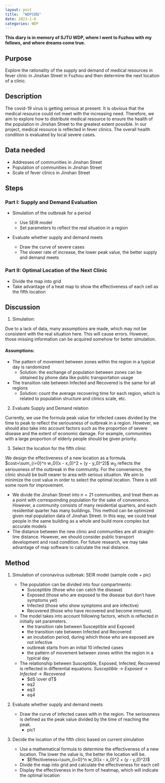 ```yaml
---
layout: post
title:  "WDP归档"
date: 2023-1-8
categories: WDP
---
```


**This diary is in memory of SJTU WDP, where I went to Fuzhou with my fellows, and where dreams come true.**

## Purpose
Explore the rationality of the supply and demand of medical resources in fever clinic in Jinshan Street in Fuzhou and then determine the next location of a clinic.
<!-- more -->
## Description
The covid-19 virus is getting serious at present. It is obvious that the medical resource could not meet with the increasing need. Therefore, we aim to explore how to distribute medical resource to ensure the health of the population in Jinshan Street to the greatest extent possible. In our project, medical resource is reflected in fever clinics. The overall health condition is evaluated by local severe cases.

## Data needed
- Addresses of communities in Jinshan Street 
- Population of communities in Jinshan Street 
- Scale of fever clinics in Jinshan Street


## Steps
### Part I: Supply and Demand Evaluation
- Simulation of the outbreak for a period
    - Use SEIR model
    - Set parameters to reflect the real situation in a region

- Evaluate whether supply and demand meets
    - Draw the curve of severe cases
    - The slower rate of increase, the lower peak value, the better supply and demand meets

### Part II: Optimal Location of the Next Clinic
- Divide the map into grid
- Take advantage of a heat map to show the effectiveness of each cell as the fifth location

## Discussion
1. Simulation:
   
Due to a lack of data, many assumptions are made, which may not be consistent with the real situation here. This will cause errors. However, those missing information can be acquired somehow for better simulation.
#### Assumptions:
- The pattern of movement between zones within the region in a typical day is randomized
  - Solution: the exchange of population between zones can be obtained by phone data like public transportation usage
- The transition rate between Infected and Recovered is the same for all regions
  - Solution: count the average recovering time for each region, which is related to population structure and clinics scale, etc.

2. Evaluate Supply and Demand relation

Currently, we use the formula peak value for infected cases divided by the time to peak to reflect the seriousness of outbreak in a region. However, we should also take into account factors such as the proportion of severe disease and the extent of economic damage. For example, communities with a large proportion of elderly people should be given priority.

3. Select the location for the fifth clinic

We design the effectiveness of a new location as a formula. $cost=\sum_{i=0}^n w_0((x - x_0)^2 + (y - y_0)^2)$ $w_0$ reflects the seriousness of the outbreak in the community. For the convenience, the clinic should be built nearer to area with serious situation. We aim to minimize the cost value in order to select the optimal location. There is still some room for improvement.
- We divide the Jinshan Street into $n=21$ communities, and treat them as a point with correspoinding population for the sake of convenience. However, a community consists of many residential quarters, and each residential quarter has many buildings. This method can be optimized given real population data of Jinshan Street. In this way, we could treat people in the same building as a whole and build more complex but accurate models 
- The distance between the new clinic and communities are all straight-line distance. However, we should consider public transport development and road condition. For future research, we may take advantage of map software to calculate the real distance.

## Method
1. Simulation of coronavirus outbreak: SEIR model (sample code + pic)
    - The population can be divided into four compartments:   
      - Susceptible (those who can catch the disease)
      - Exposed (those who are exposed to the disease but don’t have symptoms yet)
      - Infected (those who show symptoms and are infective)
      - Recovered (those who have recovered and become immune).
    - The model takes into account following factors, which is reflected in initially set parameters.
      - the transition rate between Susceptible and Exposed
      - the transition rate between Infected and Recovered
      - an incubation period, during which those who are exposed are not infective
      - outbreak starts from an initial 10 infected cases
      - the pattern of movement between zones within the region in a typical day
    - The relationship between Susceptible, Exposed, Infected, Recovered is reflected in differential equations.
      $Susceptible \rightarrow Exposed \rightarrow Infected \rightarrow Recovered$
      - $dS \over dT$
      - eq2
      - eq3
      - eq4

2. Evaluate whether supply and demand meets
   - Draw the curve of infected cases with in the region. The seriousness is defined as the peak value divided by the time of reaching the peak.
      - pic1
3. Decide the location of the fifth clinic based on current simulation
   - Use a mathematical formula to determine the effectiveness of a new location. The lower the value is, the better the location will be.
     - $Effectiveness=\sum_{i=0}^n w_0((x - x_0)^2 + (y - y_0)^2)$
   - Divide the map into grid and calculate the effectiveness for each cell
   - Display the effectiveness in the form of heatmap, which will indicate the optimal location
